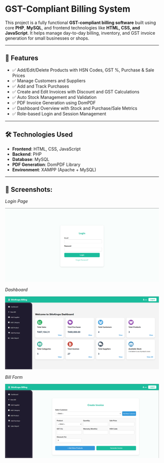 # GST-Compliant Billing System

This project is a fully functional **GST-compliant billing software** built using core **PHP**, **MySQL**, and frontend technologies like **HTML, CSS, and JavaScript**. It helps manage day-to-day billing, inventory, and GST invoice generation for small businesses or shops.

---

## 🚀 Features

- ✅ Add/Edit/Delete Products with HSN Codes, GST %, Purchase & Sale Prices
- ✅ Manage Customers and Suppliers
- ✅ Add and Track Purchases
- ✅ Create and Edit Invoices with Discount and GST Calculations
- ✅ Auto Stock Management and Validation
- ✅ PDF Invoice Generation using DomPDF
- ✅ Dashboard Overview with Stock and Purchase/Sale Metrics
- ✅ Role-based Login and Session Management

---

## 🛠️ Technologies Used

- **Frontend**: HTML, CSS, JavaScript
- **Backend**: PHP
- **Database**: MySQL
- **PDF Generation**: DomPDF Library
- **Environment**: XAMPP (Apache + MySQL)

---

## 📸 Screenshots:
*Login Page*

![Login](https://github.com/sampatwa14/GST-Compliant-Billing-System/blob/main/Screenshot%202025-07-23%20215751.png)

*Dashboard*

![dashboard](https://github.com/sampatwa14/GST-Compliant-Billing-System/blob/main/Screenshot%202025-07-23%20215821.png)

*Bill Form*

![Billing_form](https://github.com/sampatwa14/GST-Compliant-Billing-System/blob/main/Screenshot%202025-07-23%20215928.png)

